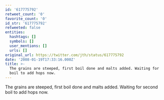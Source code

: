 ```yaml
---
id: '617775792'
retweet_count: '0'
favorite_count: '0'
id_str: '617775792'
retweeted: false
entities:
  hashtags: []
  symbols: []
  user_mentions: []
  urls: []
original_url: https://twitter.com/jth/status/617775792
date: '2008-01-19T17:33:16.000Z'
title: >-
  The grains are steeped, first boil done and malts added. Waiting for second
  boil to add hops now.
---
```


The grains are steeped, first boil done and malts added. Waiting for second boil to add hops now.